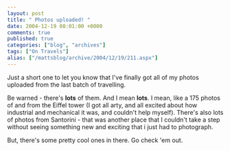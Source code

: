 ```yaml
---
layout: post
title: " Photos uploaded! "
date: 2004-12-19 08:01:00 +0000
comments: true
published: true
categories: ["blog", "archives"]
tags: ["On Travels"]
alias: ["/mattsblog/archive/2004/12/19/211.aspx"]
---
```

<!-- more -->

<P>Just a short one to let you know that I've finally got all of my photos uploaded from the last batch of travelling.</P>
 <P>Be warned - there's <STRONG>lots</STRONG> of them. And I mean <STRONG>lots</STRONG>. I mean, like a 175 photos of and from the Eiffel tower (I got all arty, and all excited about how industrial and mechanical it was, and couldn't help myself). There's also lots of photos from Santorini - that was another place that I couldn't take a step without seeing something new and exciting that i just had to photograph.</P>
 <P>But, there's some pretty cool ones in there. Go check 'em out.</P>
